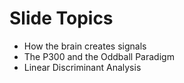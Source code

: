 # Slide Topics
- How the brain creates signals
- The P300 and the Oddball Paradigm
- Linear Discriminant Analysis
